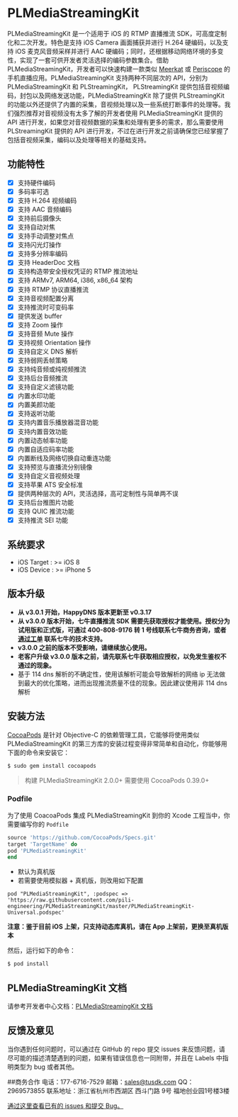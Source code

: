 # PLMediaStreamingKit

PLMediaStreamingKit 是一个适用于 iOS 的 RTMP 直播推流 SDK，可高度定制化和二次开发。特色是支持 iOS Camera 画面捕获并进行 H.264 硬编码，以及支持 iOS 麦克风音频采样并进行 AAC 硬编码；同时，还根据移动网络环境的多变性，实现了一套可供开发者灵活选择的编码参数集合。借助 PLMediaStreamingKit，开发者可以快速构建一款类似 [Meerkat](https://meerkatapp.co/) 或 [Periscope](https://www.periscope.tv/) 的手机直播应用。PLMediaStreamingKit 支持两种不同层次的 API，分别为 PLMediaStreamingKit 和 PLStreamingKit， PLStreamingKit 提供包括音视频编码，封包以及网络发送功能，PLMediaStreamingKit 除了提供 PLStreamingKit 的功能以外还提供了内置的采集，音视频处理以及一些系统打断事件的处理等。我们强烈推荐对音视频没有太多了解的开发者使用 PLMediaStreamingKit 提供的 API 进行开发，如果您对音视频数据的采集和处理有更多的需求，那么需要使用 PLStreamingKit 提供的 API 进行开发，不过在进行开发之前请确保您已经掌握了包括音视频采集，编码以及处理等相关的基础支持。

## 功能特性

- [x] 支持硬件编码
- [x] 多码率可选
- [x] 支持 H.264 视频编码
- [x] 支持 AAC 音频编码
- [x] 支持前后摄像头
- [x] 支持自动对焦
- [x] 支持手动调整对焦点
- [x] 支持闪光灯操作
- [x] 支持多分辨率编码
- [x] 支持 HeaderDoc 文档
- [x] 支持构造带安全授权凭证的 RTMP 推流地址
- [x] 支持 ARMv7, ARM64, i386, x86_64 架构
- [x] 支持 RTMP 协议直播推流
- [x] 支持音视频配置分离
- [x] 支持推流时可变码率
- [x] 提供发送 buffer
- [x] 支持 Zoom 操作
- [x] 支持音频 Mute 操作
- [x] 支持视频 Orientation 操作
- [x] 支持自定义 DNS 解析
- [x] 支持弱网丢帧策略
- [x] 支持纯音频或纯视频推流
- [x] 支持后台音频推流
- [x] 支持自定义滤镜功能
- [x] 内置水印功能
- [x] 内置美颜功能
- [x] 支持返听功能
- [x] 支持内置音乐播放器混音功能
- [x] 支持内置音效功能
- [x] 内置动态帧率功能
- [x] 内置自适应码率功能
- [x] 内置断线及网络切换自动重连功能
- [x] 支持预览与直播流分别镜像
- [x] 支持自定义音视频处理
- [x] 支持苹果 ATS 安全标准
- [x] 提供两种层次的 API，灵活选择，高可定制性与简单两不误
- [x] 支持后台推图片功能
- [x] 支持 QUIC 推流功能
- [x] 支持推流 SEI 功能

## 系统要求

- iOS Target : >= iOS 8
- iOS Device : >= iPhone 5

## 版本升级

- **从 v3.0.1 开始，HappyDNS 版本更新至 v0.3.17**
- **从 v3.0.0 版本开始，七牛直播推流 SDK 需要先获取授权才能使用。授权分为试用版和正式版，可通过 400-808-9176 转 1 号线联系七牛商务咨询，或者 [通过工单](https://support.qiniu.com/?ref=developer.qiniu.com) 联系七牛的技术支持。**
- **v3.0.0 之前的版本不受影响，请继续放心使用。**
- **老客户升级 v3.0.0 版本之前，请先联系七牛获取相应授权，以免发生鉴权不通过的现象。**
- 基于 114 dns 解析的不确定性，使用该解析可能会导致解析的网络 ip 无法做到最大的优化策略，进而出现推流质量不佳的现象。因此建议使用非 114 dns 解析

## 安装方法

[CocoaPods](https://cocoapods.org/) 是针对 Objective-C 的依赖管理工具，它能够将使用类似 PLMediaStreamingKit 的第三方库的安装过程变得非常简单和自动化，你能够用下面的命令来安装它：

```bash
$ sudo gem install cocoapods
```

>构建 PLMediaStreamingKit 2.0.0+ 需要使用 CocoaPods 0.39.0+

### Podfile

为了使用 CoacoaPods 集成 PLMediaStreamingKit 到你的 Xcode 工程当中，你需要编写你的 `Podfile`

```ruby
source 'https://github.com/CocoaPods/Specs.git'
target 'TargetName' do
pod 'PLMediaStreamingKit'
end
```

- 默认为真机版	
- 若需要使用模拟器 + 真机版，则改用如下配置	

```	
pod "PLMediaStreamingKit", :podspec => 'https://raw.githubusercontent.com/pili-engineering/PLMediaStreamingKit/master/PLMediaStreamingKit-Universal.podspec'	
```	

**注意：鉴于目前 iOS 上架，只支持动态库真机，请在 App 上架前，更换至真机版本**

然后，运行如下的命令：

```bash
$ pod install
```

## PLMediaStreamingKit 文档

请参考开发者中心文档：[PLMediaStreamingKit 文档](https://developer.qiniu.com/pili/sdk/3778/PLMediaStreamingKit-overview)

## 反馈及意见

当你遇到任何问题时，可以通过在 GitHub 的 repo 提交 issues 来反馈问题，请尽可能的描述清楚遇到的问题，如果有错误信息也一同附带，并且在 Labels 中指明类型为 bug 或者其他。

##商务合作
电话：177-6716-7529
邮箱：sales@tusdk.com
QQ：2969573855
联系地址：浙江省杭州市西湖区 西斗门路 9号 福地创业园1号楼3楼

[通过这里查看已有的 issues 和提交 Bug。](https://github.com/pili-engineering/PLMediaStreamingKit/issues)
